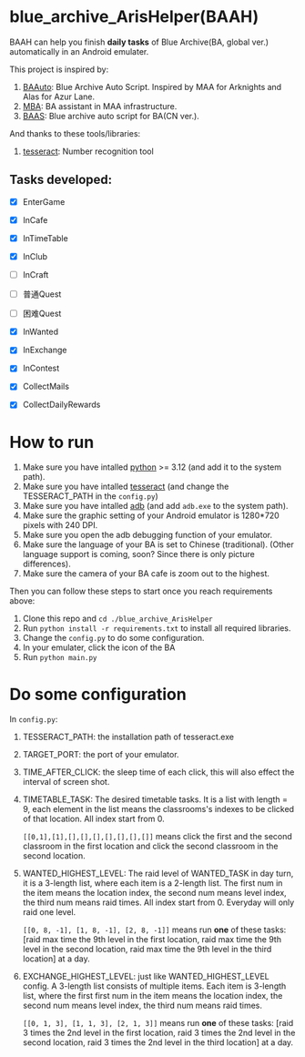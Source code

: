 # blue_archive_ArisHelper(BAAH)

BAAH can help you finish **daily tasks** of Blue Archive(BA, global ver.) automatically in an Android emulater.

This project is inspired by:

1. [BAAuto](https://github.com/RedDeadDepresso/BAAuto): Blue Archive Auto Script. Inspired by MAA for Arknights and Alas for Azur Lane.
2. [MBA](https://github.com/MaaAssistantArknights/MBA): BA assistant in MAA infrastructure.
3. [BAAS](https://github.com/pur1fying/blue_archive_auto_script): Blue archive auto script for BA(CN ver.).

And thanks to these tools/libraries: 

1. [tesseract](https://github.com/tesseract-ocr/tesseract): Number recognition tool

## Tasks developed:

- [x] EnterGame
- [x] InCafe
- [x] InTimeTable
- [x] InClub
- [ ] InCraft

- [ ] 普通Quest
- [ ] 困难Quest
- [x] InWanted
- [x] InExchange
- [x] InContest

- [x] CollectMails
- [x] CollectDailyRewards

# How to run

1. Make sure you have intalled [python](https://www.python.org/downloads/) >= 3.12 (and add it to the system path).
2. Make sure you have intalled [tesseract](https://github.com/UB-Mannheim/tesseract/wiki) (and change the TESSERACT_PATH in the `config.py`)
3. Make sure you have intalled [adb](https://developer.android.com/studio/releases/platform-tools) (and add `adb.exe` to the system path).
4. Make sure the graphic setting of your Android emulator is 1280*720 pixels with 240 DPI.
5. Make sure you open the adb debugging function of your emulator.
6. Make sure the language of your BA is set to Chinese (traditional). (Other language support is coming, soon? Since there is only picture differences).
7. Make sure the camera of your BA cafe is zoom out to the highest.

Then you can follow these steps to start once you reach requirements above:

1. Clone this repo and `cd ./blue_archive_ArisHelper`
2. Run `python install -r requirements.txt` to install all required libraries.
3. Change the `config.py` to do some configuration.
4. In your emulater, click the icon of the BA
5. Run `python main.py`

# Do some configuration

In `config.py`:

1. TESSERACT_PATH: the installation path of tesseract.exe
2. TARGET_PORT: the port of your emulator.
3. TIME_AFTER_CLICK: the sleep time of each click, this will also effect the interval of screen shot.
4. TIMETABLE_TASK: The desired timetable tasks. It is a list with length = 9, each element in the list means the classrooms's indexes to be clicked of that location. All index start from 0.
   
   `[[0,1],[1],[],[],[],[],[],[],[]]` means click the first and the second classroom in the first location and click the second classroom in the second location.

5. WANTED_HIGHEST_LEVEL: The raid level of WANTED_TASK in day turn, it is a 3-length list, where each item is a 2-length list. The first num in the item means the location index, the second num means level index, the third num means raid times. All index start from 0. Everyday will only raid one level.
   
   `[[0, 8, -1], [1, 8, -1], [2, 8, -1]]` means run **one** of these tasks: [raid max time the 9th level in the first location, raid max time the 9th level in the second location, raid max time the 9th level in the third location] at a day.

6. EXCHANGE_HIGHEST_LEVEL: just like WANTED_HIGHEST_LEVEL config. A 3-length list consists of multiple items. Each item is 3-length list, where the first first num in the item means the location index, the second num means level index, the third num means raid times.

   `[[0, 1, 3], [1, 1, 3], [2, 1, 3]]` means run **one** of these tasks: [raid 3 times the 2nd level in the first location, raid 3 times the 2nd level in the second location, raid 3 times the 2nd level in the third location] at a day.